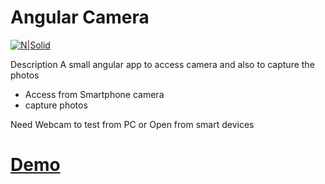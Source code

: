 # Angular Camera 

[![N|Solid](https://angular.io/assets/images/logos/angular/logo-nav@2x.png)](https://angular-pkt86l.stackblitz.io/)

Description 
A small angular app to access camera and also to capture the photos


  - Access from Smartphone camera
  - capture photos
  
  Need Webcam to test from PC or Open from smart devices

# [Demo](https://angular-pkt86l.stackblitz.io/)



